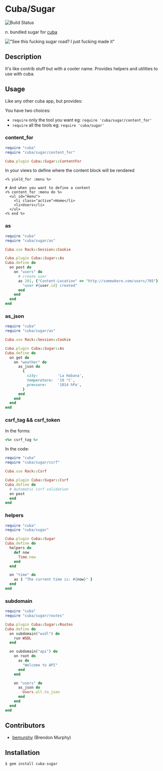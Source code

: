 Cuba/Sugar
==========

![Build Status](https://secure.travis-ci.org/elcuervo/cuba-sugar.png)

_n_. bundled sugar for [cuba](https://github.com/soveran/cuba)

!["See this fucking sugar road? I just fucking made it"](http://maynardswitzer.com/library/Cuba/2002CubaSugarCaneCutterInField.A.jpg)

Description
-----------

It's like contrib stuff but with a cooler name.
Provides helpers and utilities to use with cuba.

Usage
-----

Like any other cuba app, but provides:

You have two choices:

* `require` only the tool you want eg: `require 'cuba/sugar/content_for'`
* `require` all the tools eg: `require 'cuba/sugar'`

### content_for

```ruby
require "cuba"
require "cuba/sugar/content_for"

Cuba.plugin Cuba::Sugar::ContentFor
```

In your views to define where the content block will be rendered

```erb
<% yield_for :menu %>

# And when you want to define a content
<% content_for :menu do %>
  <ul id="menu">
    <li class="active">Home</li>
    <li>Users</li>
  </ul>
<% end %>
```

### as

```ruby
require "cuba"
require "cuba/sugar/as"

Cuba.use Rack::Session::Cookie

Cuba.plugin Cuba::Sugar::As
Cuba.define do
  on post do
    on "users" do
      # create user
      as 201, {"Content-Location" => "http://somewhere.com/users/705"} do
        "user #{user.id} created"
      end
    end
  end
end
```

### as_json

```ruby
require "cuba"
require "cuba/sugar/as"

Cuba.use Rack::Session::Cookie

Cuba.plugin Cuba::Sugar::As
Cuba.define do
  on get do
    on "weather" do
      as_json do
        {
          city:         'La Habana',
          temperature:  '19 °C',
          pressure:     '1014 hPa',
        }
      end
    end
  end
end
```

### csrf_tag && csrf_token

In the forms:

```ruby
<%= csrf_tag %>
```

In the code:

```ruby
require "cuba"
require "cuba/sugar/csrf"

Cuba.use Rack::Csrf

Cuba.plugin Cuba::Sugar::Csrf
Cuba.define do
  # Automatic csrf validation
  on post
  end
end
```

### helpers

```ruby
require "cuba"
require "cuba/sugar"

Cuba.plugin Cuba::Sugar
Cuba.define do
  helpers do
    def now
      Time.now
    end
  end

  on "time" do
    as { "The current time is: #{now}" }
  end
end
```

### subdomain

```ruby
require "cuba"
require "cuba/sugar/routes"

Cuba.plugin Cuba::Sugar::Routes
Cuba.define do
  on subdomain("wsdl") do
    run WSDL
  end

  on subdomain("api") do
    on root do
      as do
        "Welcome to API"
      end
    end

    on "users" do
      as_json do
        Users.all.to_json
      end
    end
  end
end
```

Contributors
------------

  * [bemurphy](https://github.com/bemurphy) (Brendon Murphy)

Installation
------------

```bash
$ gem install cuba-sugar
```
